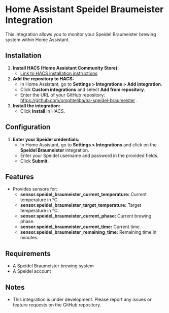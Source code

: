 # Home Assistant Speidel Braumeister Integration

This integration allows you to monitor your Speidel Braumeister brewing system within Home Assistant.

## Installation

1. **Install HACS (Home Assistant Community Store):**
   - [Link to HACS installation instructions](https://github.com/hacs/integration/blob/master/docs/installation.md)
2. **Add the repository to HACS:**
   - In Home Assistant, go to **Settings > Integrations > Add integration**.
   - Click **Custom integrations** and select **Add from repository**.
   - Enter the URL of your GitHub repository: https://github.com/omphteliba/ha-speidel-braumeister .
3. **Install the integration:**
   - Click **Install** in HACS.

## Configuration

1. **Enter your Speidel credentials:**
   - In Home Assistant, go to **Settings > Integrations** and click on the **Speidel Braumeister** integration.
   - Enter your Speidel username and password in the provided fields.
   - Click **Submit**.

## Features

- Provides sensors for:
   - **sensor.speidel_braumeister_current_temperature:** Current temperature in °C.
   - **sensor.speidel_braumeister_target_temperature:** Target temperature in °C.
   - **sensor.speidel_braumeister_current_phase:** Current brewing phase.
   - **sensor.speidel_braumeister_current_time:** Current time.
   - **sensor.speidel_braumeister_remaining_time:** Remaining time in minutes.

## Requirements

- A Speidel Braumeister brewing system
- A Speidel account

## Notes

- This integration is under development. Please report any issues or feature requests on the GitHub repository.
